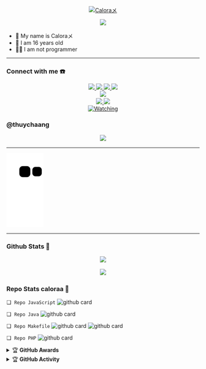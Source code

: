 <p align="center">
    <a href="https://chat.whatsapp.com/GikyZutq2lc7ajrz5RZtex">
        <img
            src="https://readme-typing-svg.herokuapp.com?size=15&width=280&lines=Welcome+To+Github+caloraa"
            alt="Caloraメ"
        />
    </a>
</p>
<p align="center">
  <img src="https://github.com/caloraa.png" />
</p>

<p align="center">

- 👤 My name is Caloraメ
- 💌 I am 16 years old 
- 👨‍💻 I am not programmer

</p>

------
### Connect with me ☎️
<p align="center">
  <a href="https://instagram.com/hydraaml_"><img src="https://img.shields.io/badge/Instagram-E4405F?style=for-the-badge&logo=instagram&logoColor=white"/> 
  <a href="https://wa.me/6282189975711"><img src="https://img.shields.io/badge/WhatsApp-25D366?style=for-the-badge&logo=whatsapp&logoColor=white" />
  <a href="https://www.facebook.com/ditdit.utina"><img src="https://img.shields.io/badge/Facebook-%234267B2.svg?&style=for-the-badge&logo=facebook&logoColor=white" />
  <a href="https://t.me/caloraa"><img src="https://img.shields.io/badge/Telegram-%230088cc.svg?&style=for-the-badge&logo=telegram&logoColor=white" /> <br>
  <a href="https://youtube.com/channel/UCsT1hWQcTO4QAvdX0eIhkZg"><img src="https://img.shields.io/badge/YouTube-caloraa`-ff0000?style=for-the-badge&logo=youtube&logoColor=ff0000&link=https://youtube.com/channel/UCsT1hWQcTO4QAvdX0eIhkZg" /><br>
  <a name=ZeeoneOfc&label=VIEWS&style=flat-square&color=orange" />
  <a href="https://github.com/zeeoneofc"><img src="https://img.shields.io/badge/-GitHub-black?style=flat-square&logo=github" /> 
  <a href="https://youtube.com/channel/UCsT1hWQcTO4QAvdX0eIhkZg"><img src="https://img.shields.io/youtube/channel/subscribers/UCsT1hWQcTO4QAvdX0eIhkZg?style=social" /> <br>
  <a href="https://komarev.com/ghpvc/?username=caloraa&color=blue&style=flat-square&label=Profile+Views"><img title="Watching" src="https://komarev.com/ghpvc/?username=caloraa&color=green&style=flat-square&label=Profile+View"></a>
</p>

### @thuychaang
<p align="center">
  <img src="https://github.com/caloraa/caloraa/blob/master/thuychaang.gif" />
</p>

------

  ![Snake animation](https://github.com/GataNina-Li/GataNina-Li/blob/output/github-contribution-grid-snake.svg)
 
</div>

------

### Github Stats 🚀

<p align="center"><a href="https://github.com/caloraa"><img src="https://github-readme-stats.vercel.app/api?username=caloraa&show_icons=true&theme=radical"></a></p>
<p align="center"><a href="https://github.com/caloraa"><img src="https://github-readme-stats.vercel.app/api/top-langs/?username=caloraa&theme=radical&layout=compact"></a></p> 

### Repo Stats caloraa 🔭


❏  ```Repo JavaScript```
![github card](https://github-readme-stats.vercel.app/api/pin/?username=caloraa&repo=Elaina-Md&theme=dark)

❏  ```Repo Java```
![github card](https://github-readme-stats.vercel.app/api/pin/?username=caloraa&repo=Android-Login-Gods-Team-Java&theme=dark)


❏  ```Repo Makefile```
![github card](https://github-readme-stats.vercel.app/api/pin/?username=caloraa&repo=Android-Login-MrDarkRX-1.52-Java&theme=dark)
![github card](https://github-readme-stats.vercel.app/api/pin/?username=caloraa&repo=Android-Login-DarkTeam-Java&theme=dark)


❏  ```Repo PHP```
![github card](https://github-readme-stats.vercel.app/api/pin/?username=caloraa&repo=Server-Profissional-Php-Mysql&theme=dark)


<details>
    <summary>&#127942 <b>GitHub Awards</b></summary><br/>

![Github Trophy](https://github-profile-trophy.vercel.app/?username=caloraa)

</details>

<details>
    <summary>&#127942 <b>GitHub Activity</b></summary><br/>

![Metrics](https://metrics.lecoq.io/caloraa?template=classic&repositories.forks=true&languages=1&languages.colors=github&languages.threshold=0%25&config.timezone=Asia%2FMakassar)

</details>
